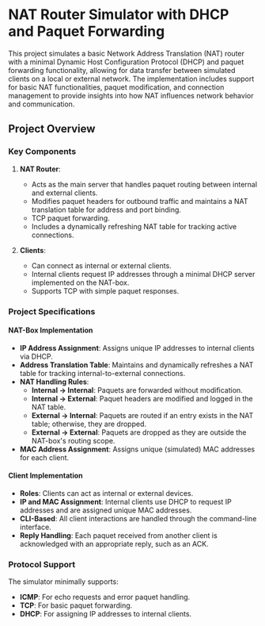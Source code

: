# NAT Router Simulator with DHCP and Paquet Forwarding

This project simulates a basic Network Address Translation (NAT) router with a minimal Dynamic Host Configuration Protocol (DHCP) and paquet forwarding functionality, allowing for data transfer between simulated clients on a local or external network. The implementation includes support for basic NAT functionalities, paquet modification, and connection management to provide insights into how NAT influences network behavior and communication.

## Project Overview

### Key Components

1. **NAT Router**:
   - Acts as the main server that handles paquet routing between internal and external clients.
   - Modifies paquet headers for outbound traffic and maintains a NAT translation table for address and port binding.
   - TCP paquet forwarding.
   - Includes a dynamically refreshing NAT table for tracking active connections.

2. **Clients**:
   - Can connect as internal or external clients.
   - Internal clients request IP addresses through a minimal DHCP server implemented on the NAT-box.
   - Supports TCP with simple paquet responses.

### Project Specifications

#### NAT-Box Implementation

- **IP Address Assignment**: Assigns unique IP addresses to internal clients via DHCP.
- **Address Translation Table**: Maintains and dynamically refreshes a NAT table for tracking internal-to-external connections.
- **NAT Handling Rules**:
  - **Internal -> Internal**: Paquets are forwarded without modification.
  - **Internal -> External**: Paquet headers are modified and logged in the NAT table.
  - **External -> Internal**: Paquets are routed if an entry exists in the NAT table; otherwise, they are dropped.
  - **External -> External**: Paquets are dropped as they are outside the NAT-box's routing scope.
- **MAC Address Assignment**: Assigns unique (simulated) MAC addresses for each client.

#### Client Implementation

- **Roles**: Clients can act as internal or external devices.
- **IP and MAC Assignment**: Internal clients use DHCP to request IP addresses and are assigned unique MAC addresses.
- **CLI-Based**: All client interactions are handled through the command-line interface.
- **Reply Handling**: Each paquet received from another client is acknowledged with an appropriate reply, such as an ACK.

### Protocol Support

The simulator minimally supports:
- **ICMP**: For echo requests and error paquet handling.
- **TCP**: For basic paquet forwarding.
- **DHCP**: For assigning IP addresses to internal clients.
